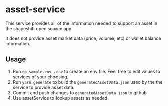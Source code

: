 # asset-service

This service provides all of the information needed to support an asset in the shapeshift open source app.

It does not provide asset market data (price, volume, etc) or wallet balance information.

## Usage

1. Run `cp sample.env .env` to create an env file. Feel free to edit values to services of your choosing.
2. Run `yarn generate` to build the `generatedAssetData.json` used by the the service to provide asset data.
3. Commit and push changes to `generatedAssetData.json` to github
4. Use assetService to lookup assets as needed.
